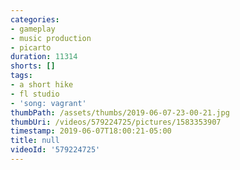 ```yaml
---
categories:
- gameplay
- music production
- picarto
duration: 11314
shorts: []
tags:
- a short hike
- fl studio
- 'song: vagrant'
thumbPath: /assets/thumbs/2019-06-07-23-00-21.jpg
thumbUri: /videos/579224725/pictures/1583353907
timestamp: 2019-06-07T18:00:21-05:00
title: null
videoId: '579224725'
---
```

